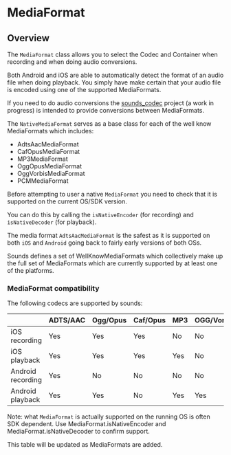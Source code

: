 # MediaFormat

## Overview

The `MediaFormat` class allows you to select the Codec and Container when recording and when doing audio conversions.

Both Android and iOS are able to automatically detect the format of an audio file when doing playback. You simply have make certain that your audio file is encoded using one of the supported MediaFormats.

If you need to do audio conversions the [sounds\_codec](https://github.com/acedev0110/flutter-sound_codec) project \(a work in progress\) is intended to provide conversions between MediaFormats.

The `NativeMediaFormat` serves as a base class for each of the well know MediaFormats which includes:

* AdtsAacMediaFormat
* CafOpusMediaFormat
* MP3MediaFormat
* OggOpusMediaFormat
* OggVorbisMediaFormat
* PCMMediaFormat

Before attempting to user a native `MediaFormat` you need to check that it is supported on the current OS/SDK version.

You can do this by calling the `isNativeEncoder` \(for recording\) and `isNativeDecoder` \(for playback\).

The media format `AdtsAacMediaFormat` is the safest as it is supported on both `iOS` and `Android` going back to fairly early versions of both OSs.

Sounds defines a set of WellKnowMediaFormats which collectively make up the full set of MediaFormats which are currently supported by at least one of the platforms.

### MediaFormat compatibility

The following codecs are supported by sounds:

|  | ADTS/AAC | Ogg/Opus | Caf/Opus | MP3 | OGG/Vorbis | PCM |
| :--- | :--- | :--- | :--- | :--- | :--- | :--- |
| iOS recording | Yes | Yes | Yes | No | No | Yes |
| iOS playback | Yes | Yes | Yes | Yes | No | Yes |
| Android recording | Yes | No | No | No | No | No |
| Android playback | Yes | Yes | No | Yes | Yes | Yes |

Note: what `MediaFormat` is actually supported on the running OS is often SDK dependent. Use MediaFormat.isNativeEncoder and MediaFormat.isNativeDecoder to confirm support.

This table will be updated as MediaFormats are added.

